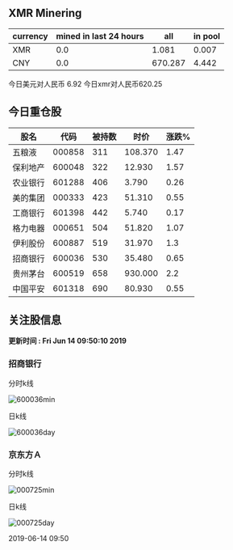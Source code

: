 ## XMR Minering

|currency|mined in last 24 hours|all|in pool|
|---|---|---|---|
|XMR|0.0|1.081|0.007|
|CNY|0.0|670.287|4.442|

今日美元对人民币 6.92	今日xmr对人民币620.25


## 今日重仓股 

|股名|代码|被持数|时价|涨跌%|
|---|---|---|---|---|
|五粮液|000858|311|108.370|1.47|
|保利地产|600048|322|12.930|1.57|
|农业银行|601288|406|3.790|0.26|
|美的集团|000333|423|51.310|0.55|
|工商银行|601398|442|5.740|0.17|
|格力电器|000651|504|51.820|1.07|
|伊利股份|600887|519|31.970|1.3|
|招商银行|600036|530|35.480|0.65|
|贵州茅台|600519|658|930.000|2.2|
|中国平安|601318|690|80.930|0.55|

## 关注股信息
**更新时间 : Fri Jun 14 09:50:10 2019**
### 招商银行 
分时k线

![600036min](http://image.sinajs.cn/newchart/min/n/sh600036.gif)

日k线

![600036day](http://image.sinajs.cn/newchart/daily/n/sh600036.gif)

### 京东方Ａ 
分时k线

![000725min](http://image.sinajs.cn/newchart/min/n/sz000725.gif)

日k线

![000725day](http://image.sinajs.cn/newchart/daily/n/sz000725.gif)

2019-06-14 09:50